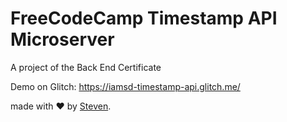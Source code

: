 # FreeCodeCamp Timestamp API Microserver
A project of the Back End Certificate

Demo on Glitch: https://iamsd-timestamp-api.glitch.me/

made with :heart: by [Steven](https://github.com/iamstevendao).